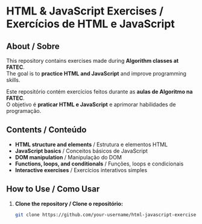 # HTML & JavaScript Exercises / Exercícios de HTML e JavaScript

## About / Sobre
This repository contains exercises made during **Algorithm classes at FATEC**.  
The goal is to **practice HTML and JavaScript** and improve programming skills.  

Este repositório contém exercícios feitos durante as **aulas de Algoritmo na FATEC**.  
O objetivo é **praticar HTML e JavaScript** e aprimorar habilidades de programação.

## Contents / Conteúdo
-  **HTML structure and elements** / Estrutura e elementos HTML  
-  **JavaScript basics** / Conceitos básicos de JavaScript  
-  **DOM manipulation** / Manipulação do DOM  
-  **Functions, loops, and conditionals** / Funções, loops e condicionais  
-  **Interactive exercises** / Exercícios interativos simples

## How to Use / Como Usar
1. **Clone the repository / Clone o repositório:**  
   ```bash
   git clone https://github.com/your-username/html-javascript-exercises.git

